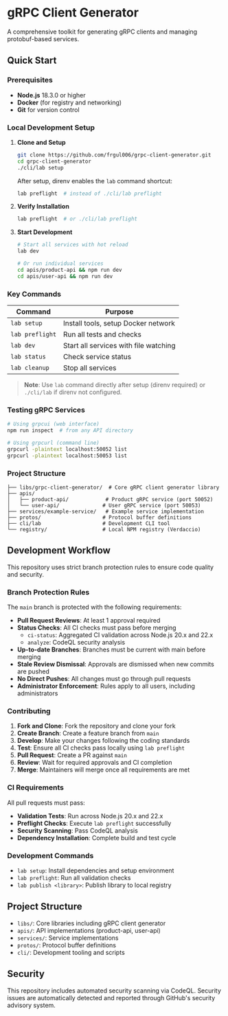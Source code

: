 # gRPC Client Generator

A comprehensive toolkit for generating gRPC clients and managing protobuf-based services.

## Quick Start

### Prerequisites
- **Node.js** 18.3.0 or higher
- **Docker** (for registry and networking)
- **Git** for version control

### Local Development Setup

1. **Clone and Setup**
   ```bash
   git clone https://github.com/frgul006/grpc-client-generator.git
   cd grpc-client-generator
   ./cli/lab setup
   ```
   
   After setup, direnv enables the `lab` command shortcut:
   ```bash
   lab preflight  # instead of ./cli/lab preflight
   ```

2. **Verify Installation**
   ```bash
   lab preflight  # or ./cli/lab preflight
   ```

3. **Start Development**
   ```bash
   # Start all services with hot reload
   lab dev

   # Or run individual services
   cd apis/product-api && npm run dev
   cd apis/user-api && npm run dev
   ```

### Key Commands

| Command | Purpose |
|---------|---------|
| `lab setup` | Install tools, setup Docker network |
| `lab preflight` | Run all tests and checks |
| `lab dev` | Start all services with file watching |
| `lab status` | Check service status |
| `lab cleanup` | Stop all services |

> **Note**: Use `lab` command directly after setup (direnv required) or `./cli/lab` if direnv not configured.

### Testing gRPC Services

```bash
# Using grpcui (web interface)
npm run inspect  # from any API directory

# Using grpcurl (command line)
grpcurl -plaintext localhost:50052 list
grpcurl -plaintext localhost:50053 list
```

### Project Structure

```
├── libs/grpc-client-generator/  # Core gRPC client generator library
├── apis/
│   ├── product-api/            # Product gRPC service (port 50052)
│   └── user-api/              # User gRPC service (port 50053)
├── services/example-service/   # Example service implementation
├── protos/                    # Protocol buffer definitions
├── cli/lab                    # Development CLI tool
└── registry/                  # Local NPM registry (Verdaccio)
```

## Development Workflow

This repository uses strict branch protection rules to ensure code quality and security.

### Branch Protection Rules

The `main` branch is protected with the following requirements:

- **Pull Request Reviews**: At least 1 approval required
- **Status Checks**: All CI checks must pass before merging
  - `ci-status`: Aggregated CI validation across Node.js 20.x and 22.x
  - `analyze`: CodeQL security analysis
- **Up-to-date Branches**: Branches must be current with main before merging
- **Stale Review Dismissal**: Approvals are dismissed when new commits are pushed
- **No Direct Pushes**: All changes must go through pull requests
- **Administrator Enforcement**: Rules apply to all users, including administrators

### Contributing

1. **Fork and Clone**: Fork the repository and clone your fork
2. **Create Branch**: Create a feature branch from `main`
3. **Develop**: Make your changes following the coding standards
4. **Test**: Ensure all CI checks pass locally using `lab preflight`
5. **Pull Request**: Create a PR against `main`
6. **Review**: Wait for required approvals and CI completion
7. **Merge**: Maintainers will merge once all requirements are met

### CI Requirements

All pull requests must pass:

- **Validation Tests**: Run across Node.js 20.x and 22.x
- **Preflight Checks**: Execute `lab preflight` successfully
- **Security Scanning**: Pass CodeQL analysis
- **Dependency Installation**: Complete build and test cycle

### Development Commands

- `lab setup`: Install dependencies and setup environment
- `lab preflight`: Run all validation checks
- `lab publish <library>`: Publish library to local registry

## Project Structure

- `libs/`: Core libraries including gRPC client generator
- `apis/`: API implementations (product-api, user-api)
- `services/`: Service implementations
- `protos/`: Protocol buffer definitions
- `cli/`: Development tooling and scripts

## Security

This repository includes automated security scanning via CodeQL. Security issues are automatically detected and reported through GitHub's security advisory system.